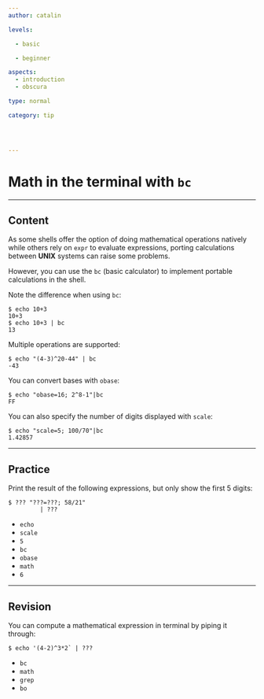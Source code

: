 ```yaml
---
author: catalin

levels:

  - basic

  - beginner

aspects:
  - introduction
  - obscura

type: normal

category: tip




---
```


# Math in the terminal with `bc`

---
## Content

As some shells offer the option of doing mathematical operations natively while others rely on `expr` to evaluate expressions, porting calculations between **UNIX** systems can raise some problems.

However, you can use the `bc` (basic calculator) to implement portable calculations in the shell.


Note the difference when using `bc`:
```
$ echo 10+3
10+3
$ echo 10+3 | bc
13
```
Multiple operations are supported:
```
$ echo "(4-3)^20-44" | bc
-43
```

You can convert bases with `obase`:
```
$ echo "obase=16; 2^8-1"|bc
FF
```

You can also specify the number of digits displayed with `scale`:
```
$ echo "scale=5; 100/70"|bc
1.42857
```

---
## Practice

Print the result of the following expressions, but only show the first 5 digits:
```
$ ??? "???=???; 58/21" 
         | ???
```

* `echo`
* `scale`
* `5`
* `bc`
* `obase`
* `math`
* `6`

---
## Revision

You can compute a mathematical expression in terminal by piping it through:
```
$ echo '(4-2)^3*2` | ???
```

* `bc`
* `math`
* `grep`
* `bo`

 
